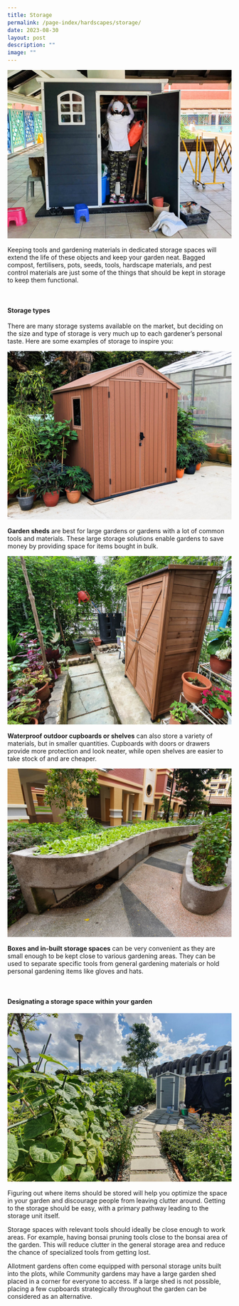 ```yaml
---
title: Storage
permalink: /page-index/hardscapes/storage/
date: 2023-08-30
layout: post
description: ""
image: ""
---
```

<section>
	<img title="A storage shed with a Community Gardener arranging tools. Photo by Jacqueline Chua." src="/images/Hardscapes/Storage_JacChua%20(5).jpg">
	<p>Keeping tools and gardening materials in dedicated storage spaces will extend the life of these objects and keep your garden neat. Bagged compost, fertilisers, pots, seeds, tools, hardscape materials, and pest control materials are just some of the things that should be kept in storage to keep them functional. </p>
	<br>
</section>

<section>
	<h4>Storage types</h4>
	<p>There are many storage systems available on the market, but deciding on the size and type of storage is very much up to each gardener’s personal taste. Here are some examples of storage to inspire you:</p> 
	<img title="A garden shed. Photo by Jacqueline Chua." src="/images/Hardscapes/Storage_JacChua%20(6).jpg">
	<p><b>Garden sheds</b> are best for large gardens or gardens with a lot of common tools and materials. These large storage solutions enable gardens to save money by providing space for items bought in bulk. </p> 
	<img title="An outdoor cupboard in a Community Garden. Photo by Jacqueline Chua." src="/images/Hardscapes/Storage_JacChua%20(1).jpg">
	<p><b>Waterproof outdoor cupboards or shelves</b> can also store a variety of materials, but in smaller quantities. Cupboards with doors or drawers provide more protection and look neater, while open shelves are easier to take stock of and are cheaper.</p>  
	<img title="Planter beds with built-in storage units underneath. Photo by Jacqueline Chua." src="/images/Garden%20design/TampinesArcadia_JacChua%20(2).jpg">
	<p><b>Boxes and in-built storage spaces</b> can be very convenient as they are small enough to be kept close to various gardening areas. They can be used to separate specific tools from general gardening materials or hold personal gardening items like gloves and hats.</p>  
	<br>
</section>

<section>
	<h4>Designating a storage space within your garden</h4>
	<img title="A garden shed hidden towards the back of a Community Garden. Photo by Jacqueline Chua." src="/images/Hardscapes/Pathway_JacChua%20(5).jpg">
	<p>Figuring out where items should be stored will help you optimize the space in your garden and discourage people from leaving clutter around. Getting to the storage should be easy, with a primary pathway leading to the storage unit itself.</p> 
	<p>Storage spaces with relevant tools should ideally be close enough to work areas. For example, having bonsai pruning tools close to the bonsai area of the garden. This will reduce clutter in the general storage area and reduce the chance of specialized tools from getting lost. </p> 
	<p>Allotment gardens often come equipped with personal storage units built into the plots, while Community gardens may have a large garden shed placed in a corner for everyone to access. If a large shed is not possible, placing a few cupboards strategically throughout the garden can be considered as an alternative. </p>
	<br>
</section>
